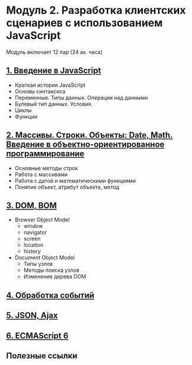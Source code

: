 # Модуль 2. Разработка клиентских сценариев с использованием JavaScript

Модуль включает 12 пар (24 ак. часа)

## [1. Введение в JavaScript](lesson01)

* Краткая история JavaScript
* Основы синтаксиса
* Переменные. Типы данных. Операции над данными
* Булевый тип данных. Условия.
* Циклы
* Функции

## [2. Массивы. Строки. Объекты: Date, Math. Введение в объектно-ориентированное программирование](lesson02)

* Основные методы строк
* Работа с массивами
* Работа с датой и математическими функциями
* Понятие объект, атрибут объекта, метод

## [3. DOM, BOM](lesson03)

* Browser Object Model
  * window
  * navigator
  * screen
  * location
  * history
* Document Object Model
  * Типы узлов
  * Методы поиска узлов
  * Изменение дерева DOM
  



## [4. Обработка событий](lesson04)

## [5. JSON, Ajax](lesson05)

## [6. ECMAScript 6](lesson06)

## Полезные ссылки
